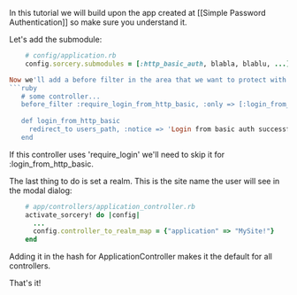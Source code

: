 In this tutorial we will build upon the app created at [[Simple Password Authentication]] so make sure you understand it.

Let's add the submodule:
```ruby
    # config/application.rb
    config.sorcery.submodules = [:http_basic_auth, blabla, blablu, ...]

Now we'll add a before filter in the area that we want to protect with basic auth:
```ruby
   # some controller...
   before_filter :require_login_from_http_basic, :only => [:login_from_http_basic]
   
   def login_from_http_basic
     redirect_to users_path, :notice => 'Login from basic auth successful'
   end
```

If this controller uses 'require_login' we'll need to skip it for :login_from_http_basic.

The last thing to do is set a realm. This is the site name the user will see in the modal dialog:
```ruby
    # app/controllers/application_controller.rb
    activate_sorcery! do |config|
      ...
      config.controller_to_realm_map = {"application" => "MySite!"}
    end
```

Adding it in the hash for ApplicationController makes it the default for all controllers.

That's it!